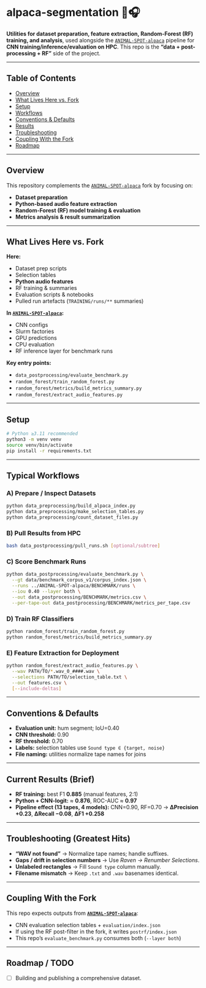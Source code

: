 # alpaca-segmentation 🦙🎧

**Utilities for dataset preparation, feature extraction, Random-Forest (RF) training, and analysis**, used alongside the [`ANIMAL-SPOT-alpaca`](#coupling-with-the-fork) pipeline for **CNN training/inference/evaluation on HPC**.
This repo is the **“data + post-processing + RF”** side of the project.

---

## Table of Contents

* [Overview](#overview)
* [What Lives Here vs. Fork](#what-lives-here-vs-fork)
* [Setup](#setup)
* [Workflows](#typical-workflows)
* [Conventions & Defaults](#conventions--defaults)
* [Results](#current-results-brief)
* [Troubleshooting](#troubleshooting-greatest-hits)
* [Coupling With the Fork](#coupling-with-the-fork)
* [Roadmap](#roadmap--todo)

---

## Overview

This repository complements the [`ANIMAL-SPOT-alpaca`](https://github.com/darizae/ANIMAL-SPOT-alpaca) fork by focusing on:

* **Dataset preparation**
* **Python-based audio feature extraction**
* **Random-Forest (RF) model training & evaluation**
* **Metrics analysis & result summarization**

---

## What Lives Here vs. Fork

**Here:**

* Dataset prep scripts
* Selection tables
* **Python audio features**
* RF training & summaries
* Evaluation scripts & notebooks
* Pulled run artefacts (`TRAINING/runs/**` summaries)

**In [`ANIMAL-SPOT-alpaca`](#coupling-with-the-fork):**

* CNN configs
* Slurm factories
* GPU predictions
* CPU evaluation
* RF inference layer for benchmark runs

**Key entry points:**

* `data_postprocessing/evaluate_benchmark.py`
* `random_forest/train_random_forest.py`
* `random_forest/metrics/build_metrics_summary.py`
* `random_forest/extract_audio_features.py`

---

## Setup

```bash
# Python ≥3.11 recommended
python3 -m venv venv
source venv/bin/activate
pip install -r requirements.txt
```

---

## Typical Workflows

### **A) Prepare / Inspect Datasets**

```bash
python data_preprocessing/build_alpaca_index.py
python data_preprocessing/make_selection_tables.py
python data_preprocessing/count_dataset_files.py
```

### **B) Pull Results from HPC**

```bash
bash data_postprocessing/pull_runs.sh [optional/subtree]
```

### **C) Score Benchmark Runs**

```bash
python data_postprocessing/evaluate_benchmark.py \
  --gt data/benchmark_corpus_v1/corpus_index.json \
  --runs ../ANIMAL-SPOT-alpaca/BENCHMARK/runs \
  --iou 0.40 --layer both \
  --out data_postprocessing/BENCHMARK/metrics.csv \
  --per-tape-out data_postprocessing/BENCHMARK/metrics_per_tape.csv
```

### **D) Train RF Classifiers**

```bash
python random_forest/train_random_forest.py
python random_forest/metrics/build_metrics_summary.py
```

### **E) Feature Extraction for Deployment**

```bash
python random_forest/extract_audio_features.py \
  --wav PATH/TO/*.wav_0_####.wav \
  --selections PATH/TO/selection_table.txt \
  --out features.csv \
  [--include-deltas]
```

---

## Conventions & Defaults

* **Evaluation unit:** hum segment; IoU=0.40
* **CNN threshold:** 0.90
* **RF threshold:** 0.70
* **Labels:** selection tables use `Sound type ∈ {target, noise}`
* **File naming:** utilities normalize tape names for joins

---

## Current Results (Brief)

* **RF training:** best F1 **0.885** (manual features, 2:1)
* **Python + CNN-logit:** ≈ **0.876**, ROC-AUC ≈ **0.97**
* **Pipeline effect (13 tapes, 4 models):**
  CNN=0.90, RF=0.70 → **ΔPrecision +0.23**, **ΔRecall −0.08**, **ΔF1 +0.258**

---

## Troubleshooting (Greatest Hits)

* **“WAV not found”** → Normalize tape names; handle suffixes.
* **Gaps / drift in selection numbers** → Use *Raven → Renumber Selections*.
* **Unlabeled rectangles** → Fill `Sound type` column manually.
* **Filename mismatch** → Keep `.txt` and `.wav` basenames identical.

---

## Coupling With the Fork

This repo expects outputs from **[`ANIMAL-SPOT-alpaca`](https://github.com/darizae/ANIMAL-SPOT-alpaca)**:

* CNN evaluation selection tables + `evaluation/index.json`
* If using the RF post-filter in the fork, it writes `postrf/index.json`
* This repo’s `evaluate_benchmark.py` consumes both (`--layer both`)

---

## Roadmap / TODO

* [ ] Building and publishing a comprehensive dataset.
